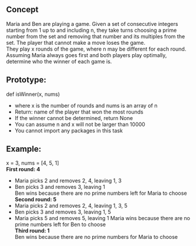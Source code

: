 ## Concept
Maria and Ben are playing a game. Given a set of consecutive integers starting from 1 up to and including n, they take turns choosing a prime number from the set and removing that number and its multiples from the set. The player that cannot make a move loses the game.  
They play x rounds of the game, where n may be different for each round. Assuming Maria always goes first and both players play optimally, determine who the winner of each game is.  
## Prototype: 
def isWinner(x, nums)  
- where x is the number of rounds and nums is an array of n
- Return: name of the player that won the most rounds
- If the winner cannot be determined, return None
- You can assume n and x will not be larger than 10000
- You cannot import any packages in this task
## Example:
x = 3, nums = [4, 5, 1]  
**First round: 4** 
- Maria picks 2 and removes 2, 4, leaving 1, 3  
- Ben picks 3 and removes 3, leaving 1  
Ben wins because there are no prime numbers left for Maria to choose  
**Second round: 5**  
- Maria picks 2 and removes 2, 4, leaving 1, 3, 5
- Ben picks 3 and removes 3, leaving 1, 5
- Maria picks 5 and removes 5, leaving 1
Maria wins because there are no prime numbers left for Ben to choose   
**Third round: 1**  
Ben wins because there are no prime numbers for Maria to choose